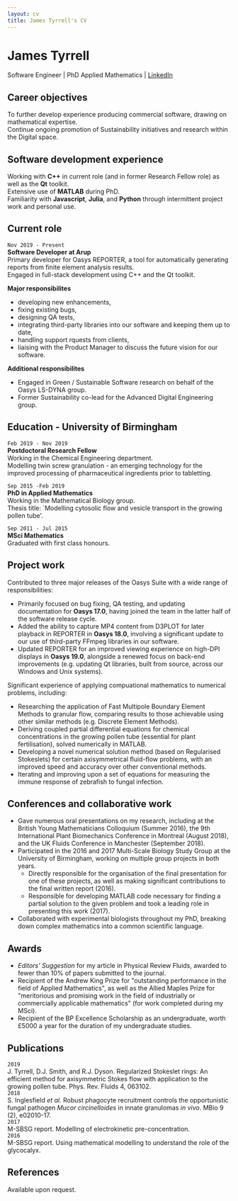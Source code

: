 ```yaml
---
layout: cv
title: James Tyrrell's CV
---
```

# James Tyrrell
Software Engineer | PhD Applied Mathematics | [LinkedIn](https://www.linkedin.com/in/james-tyrrell/)

## Career objectives
To further develop experience producing commercial software, drawing on mathematical expertise.  
Continue ongoing promotion of Sustainability initiatives and research within the Digital space.  

## Software development experience
Working with __C++__ in current role (and in former Research Fellow role) as well as the __Qt__ toolkit.  
Extensive use of __MATLAB__ during PhD.  
Familiarity with __Javascript__, __Julia__, and __Python__ through intermittent project work and personal use.  

## Current role

`Nov 2019 - Present`  
__Software Developer at Arup__  
Primary developer for Oasys REPORTER, a tool for automatically generating reports from finite element analysis results.  
Engaged in full-stack development using C++ and the Qt toolkit.  

__Major responsibilites__  
- developing new enhancements,
- fixing existing bugs, 
- designing QA tests,
- integrating third-party libraries into our software and keeping them up to date,
- handling support rquests from clients,
- liaising with the Product Manager to discuss the future vision for our software.

__Additional responsibilites__  
- Engaged in Green / Sustainable Software research on behalf of the Oasys LS-DYNA group.
- Former Sustainability co-lead for the Advanced Digital Engineering group.

## Education - University of Birmingham

`Feb 2019 - Nov 2019`  
__Postdoctoral Research Fellow__  
Working in the Chemical Engineering department.  
Modelling twin screw granulation - an emerging technology for the improved processing of pharmaceutical ingredients prior to tabletting.  

`Sep 2015 -Feb 2019`  
__PhD in Applied Mathematics__  
Working in the Mathematical Biology group.  
Thesis title: `Modelling cytosolic flow and vesicle transport in the growing pollen tube'.  

`Sep 2011 - Jul 2015`  
__MSci Mathematics__  
Graduated with first class honours.

## Project work
Contributed to three major releases of the Oasys Suite with a wide range of responsibilities:
- Primarily focused on bug fixing, QA testing, and updating documentation for __Oasys 17.0__, having joined the team in the latter half of the software release cycle. 
- Added the ability to capture MP4 content from D3PLOT for later playback in REPORTER in __Oasys 18.0__, involving a significant update to our use of third-party FFmpeg libraries in our software. 
- Updated REPORTER for an improved viewing experience on high-DPI displays in __Oasys 19.0__, alongside a renewed focus on back-end improvements (e.g. updating Qt libraries, built from source, across our Windows and Unix systems). 

Significant experience of applying compuational mathematics to numerical problems, including:
- Researching the application of Fast Multipole Boundary Element Methods to granular flow, comparing results to those achievable using other similar methods (e.g. Discrete Element Methods). 
- Deriving coupled partial differential equations for chemical concentrations in the growing pollen tube (essential for plant fertilisation), solved numerically in MATLAB.
- Developing a novel numerical solution method (based on Regularised Stokeslets) for certain axisymmetrical fluid-flow problems, with an improved speed and accuracy over other conventional methods.
- Iterating and improving upon a set of equations for measuring the immune response of zebrafish to fungal infection. 

## Conferences and collaborative work
- Gave numerous oral presentations on my research, including at the British Young Mathematicians Colloquium (Summer 2016), the 9th International Plant Biomechanics Conference in Montreal (August 2018), and the UK Fluids Conference in Manchester (September 2018).
- Participated in the 2016 and 2017 Multi-Scale Biology Study Group at the University of Birmingham, working on multiple group projects in both years. 
  - Directly responsible for the organisation of the final presentation for one of these projects, as well as making significant contributions to the final written report (2016). 
  - Responsible for developing MATLAB code necessary for finding a partial solution to the given problem and took a leading role in presenting this work (2017).
- Collaborated with experimental biologists throughout my PhD, breaking down complex mathematics into a common scientific language.


## Awards
- _Editors' Suggestion_ for my article in Physical Review Fluids, awarded to fewer than 10% of papers submitted to the journal.
- Recipient of the Andrew King Prize for "outstanding performance in the field of Applied Mathematics", as well as the Allied Maples Prize for "meritorious and promising work in the field of industrially or commercially applicable mathematics" (for work completed during my MSci).
- Recipient of the BP Excellence Scholarship as an undergraduate, worth £5000 a year for the duration of my undergraduate studies.



## Publications
`2019`  
J. Tyrrell, D.J. Smith, and R.J. Dyson. Regularized Stokeslet rings: An efficient method for axisymmetric Stokes flow with application to the growing pollen tube. Phys. Rev. Fluids 4, 063102.   
`2018`  
S. Inglesfield _et al._ Robust phagocyte recruitment controls the opportunistic fungal pathogen _Mucor circinelloides_ in innate granulomas _in vivo_. MBio 9 (2), e02010-17.  
`2017`  
M-SBSG report. Modelling of electrokinetic pre-concentration.  
`2016`  
M-SBSG report. Using mathematical modelling to understand the role of the glycocalyx.  

## References
Available upon request.  
